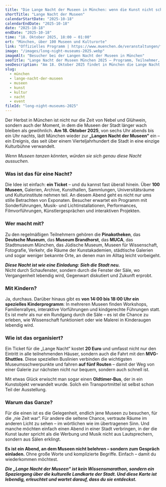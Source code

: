 ```yaml
---
title: "Die Lange Nacht der Museen in München: wenn die Kunst nicht schlafen geht"
shortTitle: "Lange Nacht der Museen"
calendarStartDate: "2025-10-18"
calendarEndDate: "2025-10-18"
date: "2025-10-18"
endDate: "2025-10-18"
time: "18. Oktober 2025, 18:00 – 01:00"
ort: "München, über 100 Museen und Kulturorte"
link: "Offizielles Programm | https://www.muenchen.de/veranstaltungen/freizeit/ausstellungen/die-lange-nacht-der-muenchner-museen-2025-programm"
image: "/images/long-night-museums-2025.webp"
imageAlt: "Besucher bei der Langen Nacht der Museen in München"
seoTitle: "Lange Nacht der Museen München 2025 — Programm, Teilnehmer, Tickets"
seoDescription: "Am 18. Oktober 2025 findet in München die Lange Nacht der Museen statt: über 100 Museen und Galerien, Sonderführungen, Performances, Kinderprogramm und MVG-Shuttles. Ticket 20 Euro."
slug:
  - münchen
  - lange-nacht-der-museen
  - museen
  - kunst
  - kultur
  - nacht
  - event
fileId: "long-night-museums-2025"
---
```


Der Herbst in München ist nicht nur die Zeit von Nebel und Glühwein, sondern auch der Moment, in dem die Museen der Stadt länger wach bleiben als gewöhnlich. **Am 18. Oktober 2025**, von sechs Uhr abends bis ein Uhr nachts, lädt München wieder zur **„Langen Nacht der Museen“** ein – ein Ereignis, das seit über einem Vierteljahrhundert die Stadt in eine einzige Kulturbühne verwandelt.

_Wenn Museen tanzen könnten, würden sie sich genau diese Nacht aussuchen._

### Was ist das für eine Nacht?

Die Idee ist einfach: **ein Ticket** – und du kannst fast überall hinein. Über **100 Museen**, Galerien, Archive, Kunsthallen, Sammlungen, Universitätsräume und Kulturinstitute nehmen teil. An diesem Abend geht es nicht nur ums stille Betrachten von Exponaten. Besucher erwartet ein Programm mit Sonderführungen, Musik- und Lichtinstallationen, Performances, Filmvorführungen, Künstlergesprächen und interaktiven Projekten.

### Wer macht mit?

Zu den regelmäßigen Teilnehmern gehören die **Pinakotheken**, das **Deutsche Museum**, das **Museum Brandhorst**, das **MUCA**, das Stadtmuseum München, das Jüdische Museum, Museen für Wissenschaft, Fotografie, Verkehr, die Räume der Kunstakademien, städtische Galerien und sogar weniger bekannte Orte, an denen man im Alltag leicht vorbeigeht.

_**Diese Nacht ist wie eine Einladung: Sieh die Stadt neu.**_  
Nicht durch Schaufenster, sondern durch die Fenster der Säle, wo Vergangenheit lebendig wird, Gegenwart diskutiert und Zukunft erprobt.

### Mit Kindern?

Ja, durchaus. Darüber hinaus gibt es **von 14:00 bis 18:00 Uhr ein spezielles Kinderprogramm**: In mehreren Museen finden Workshops, Familienrallyes, interaktive Vorführungen und kindgerechte Führungen statt. Es ist mehr als nur ein Rundgang durch die Säle – es ist die Chance zu erleben, wie Wissenschaft funktioniert oder wie Malerei in Kinderaugen lebendig wird.

### Wie ist das organisiert?

Ein Ticket für die „Lange Nacht“ kostet **20 Euro** und umfasst nicht nur den Eintritt in alle teilnehmenden Häuser, sondern auch die Fahrt mit den **MVG-Shuttles**. Diese speziellen Buslinien verbinden die wichtigsten Museumsschwerpunkte und fahren **auf fünf Routen** – damit der Weg von einer Galerie zur nächsten nicht nur bequem, sondern auch schnell ist.

Mit etwas Glück erwischt man sogar einen **Oldtimer-Bus**, der in ein Kunstobjekt verwandelt wurde. Solch ein Transportmittel ist selbst schon Teil der Ausstellung.

### Warum das Ganze?

Für die einen ist es die Gelegenheit, endlich jene Museen zu besuchen, für die „nie Zeit war“. Für andere die seltene Chance, vertraute Räume im anderen Licht zu sehen – im wörtlichen wie im übertragenen Sinn. Und manche möchten einfach einen Abend in einer Stadt verbringen, in der die Kunst lauter spricht als die Werbung und Musik nicht aus Lautsprechern, sondern aus Sälen erklingt.

**Es ist ein Abend, an dem Museen nicht belehren – sondern zum Gespräch einladen.** Ohne große Worte und komplizierte Begriffe. Einfach – damit du wiederkommen möchtest.

_**Die „Lange Nacht der Museen“ ist kein Wissensmarathon, sondern ein Spaziergang über die kulturelle Landkarte der Stadt. Und diese Karte ist lebendig, erleuchtet und wartet darauf, dass du sie entdeckst.**_
